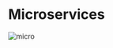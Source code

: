 # Microservices
![micro](https://user-images.githubusercontent.com/69608603/226758225-ee44d4f2-fee7-42cf-a5bc-35a629f77777.png)
